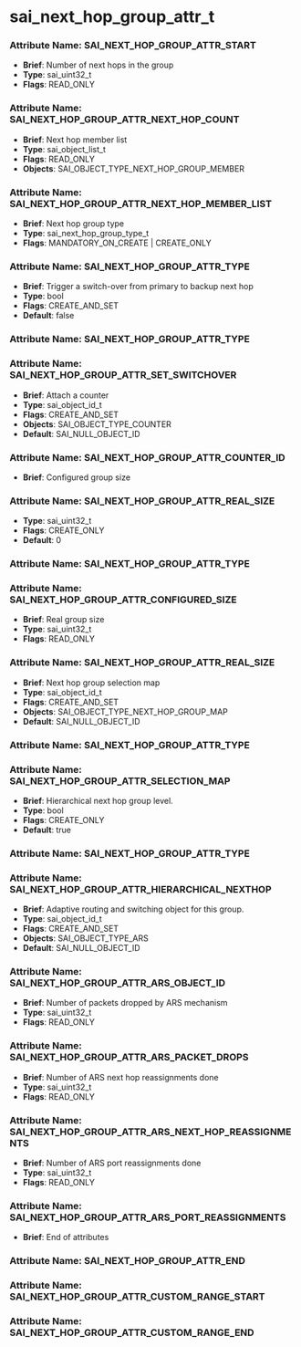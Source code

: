 # **sai_next_hop_group_attr_t**
### Attribute Name: **SAI_NEXT_HOP_GROUP_ATTR_START**
- **Brief**: Number of next hops in the group
- **Type**: sai_uint32_t
- **Flags**: READ_ONLY

### Attribute Name: **SAI_NEXT_HOP_GROUP_ATTR_NEXT_HOP_COUNT**
- **Brief**: Next hop member list
- **Type**: sai_object_list_t
- **Flags**: READ_ONLY
- **Objects**: SAI_OBJECT_TYPE_NEXT_HOP_GROUP_MEMBER

### Attribute Name: **SAI_NEXT_HOP_GROUP_ATTR_NEXT_HOP_MEMBER_LIST**
- **Brief**: Next hop group type
- **Type**: sai_next_hop_group_type_t
- **Flags**: MANDATORY_ON_CREATE | CREATE_ONLY

### Attribute Name: **SAI_NEXT_HOP_GROUP_ATTR_TYPE**
- **Brief**: Trigger a switch-over from primary to backup next hop
- **Type**: bool
- **Flags**: CREATE_AND_SET
- **Default**: false

### Attribute Name: **SAI_NEXT_HOP_GROUP_ATTR_TYPE**

### Attribute Name: **SAI_NEXT_HOP_GROUP_ATTR_SET_SWITCHOVER**
- **Brief**: Attach a counter
- **Type**: sai_object_id_t
- **Flags**: CREATE_AND_SET
- **Objects**: SAI_OBJECT_TYPE_COUNTER
- **Default**: SAI_NULL_OBJECT_ID

### Attribute Name: **SAI_NEXT_HOP_GROUP_ATTR_COUNTER_ID**
- **Brief**: Configured group size

### Attribute Name: **SAI_NEXT_HOP_GROUP_ATTR_REAL_SIZE**
- **Type**: sai_uint32_t
- **Flags**: CREATE_ONLY
- **Default**: 0

### Attribute Name: **SAI_NEXT_HOP_GROUP_ATTR_TYPE**

### Attribute Name: **SAI_NEXT_HOP_GROUP_ATTR_CONFIGURED_SIZE**
- **Brief**: Real group size
- **Type**: sai_uint32_t
- **Flags**: READ_ONLY

### Attribute Name: **SAI_NEXT_HOP_GROUP_ATTR_REAL_SIZE**
- **Brief**: Next hop group selection map
- **Type**: sai_object_id_t
- **Flags**: CREATE_AND_SET
- **Objects**: SAI_OBJECT_TYPE_NEXT_HOP_GROUP_MAP
- **Default**: SAI_NULL_OBJECT_ID

### Attribute Name: **SAI_NEXT_HOP_GROUP_ATTR_TYPE**

### Attribute Name: **SAI_NEXT_HOP_GROUP_ATTR_SELECTION_MAP**
- **Brief**: Hierarchical next hop group level.
- **Type**: bool
- **Flags**: CREATE_ONLY
- **Default**: true

### Attribute Name: **SAI_NEXT_HOP_GROUP_ATTR_TYPE**

### Attribute Name: **SAI_NEXT_HOP_GROUP_ATTR_HIERARCHICAL_NEXTHOP**
- **Brief**: Adaptive routing and switching object for this group.
- **Type**: sai_object_id_t
- **Flags**: CREATE_AND_SET
- **Objects**: SAI_OBJECT_TYPE_ARS
- **Default**: SAI_NULL_OBJECT_ID

### Attribute Name: **SAI_NEXT_HOP_GROUP_ATTR_ARS_OBJECT_ID**
- **Brief**: Number of packets dropped by ARS mechanism
- **Type**: sai_uint32_t
- **Flags**: READ_ONLY

### Attribute Name: **SAI_NEXT_HOP_GROUP_ATTR_ARS_PACKET_DROPS**
- **Brief**: Number of ARS next hop reassignments done
- **Type**: sai_uint32_t
- **Flags**: READ_ONLY

### Attribute Name: **SAI_NEXT_HOP_GROUP_ATTR_ARS_NEXT_HOP_REASSIGNMENTS**
- **Brief**: Number of ARS port reassignments done
- **Type**: sai_uint32_t
- **Flags**: READ_ONLY

### Attribute Name: **SAI_NEXT_HOP_GROUP_ATTR_ARS_PORT_REASSIGNMENTS**
- **Brief**: End of attributes

### Attribute Name: **SAI_NEXT_HOP_GROUP_ATTR_END**

### Attribute Name: **SAI_NEXT_HOP_GROUP_ATTR_CUSTOM_RANGE_START**

### Attribute Name: **SAI_NEXT_HOP_GROUP_ATTR_CUSTOM_RANGE_END**



